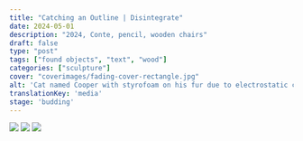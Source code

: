 ```yaml
---
title: "Catching an Outline | Disintegrate"
date: 2024-05-01
description: "2024, Conte, pencil, wooden chairs"
draft: false
type: "post"
tags: ["found objects", "text", "wood"]
categories: ["sculpture"]
cover: "coverimages/fading-cover-rectangle.jpg"
alt: 'Cat named Cooper with styrofoam on his fur due to electrostatic charge.'
translationKey: 'media'
stage: 'budding'
---
```

<img src='../images/catchinganoutline_installation.jpg'></img>
<img src='../images/catchinganoutline_detail.jpg'></img>
<img src='../images/catching_disintegrate_install.jpg'></img>
